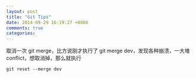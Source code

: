 ```yaml
---
layout: post
title: "Git Tips"
date: 2014-09-29 16:19:27 +0800
comments: true
categories: 
---
```

取消一次 git merge，比方说刚才执行了 git merge dev，发现各种崩溃，一大堆 conflict，想取消掉，那么就执行
```
git reset --merge dev 
```
